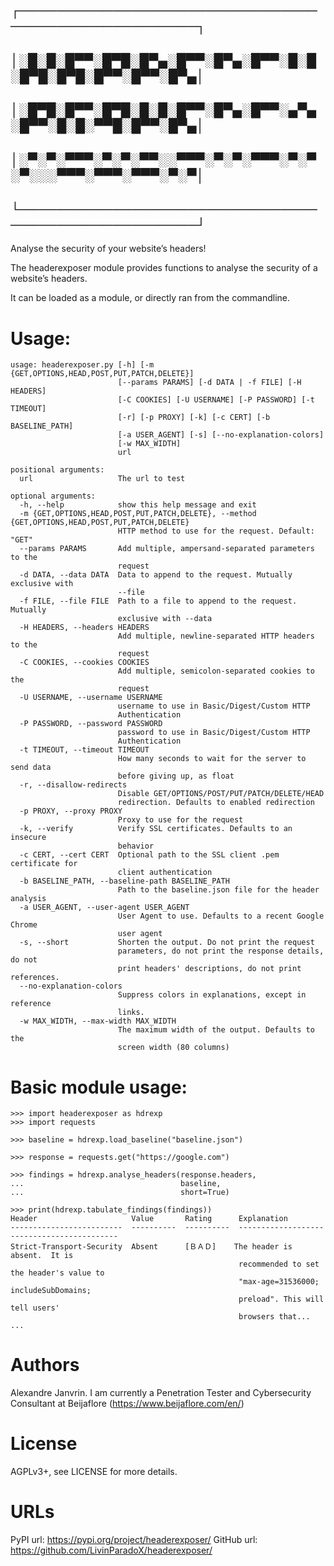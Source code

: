 ## ┌────────────────────────────────────────────────────┐
## │░█░█░█▀▀░█▀█░█▀▄░█▀▀░█▀▄░█▀▀░█░█░█▀█░█▀█░█▀▀░█▀▀░█▀▄│
## │░█▀█░█▀▀░█▀█░█░█░█▀▀░█▀▄░█▀▀░▄▀▄░█▀▀░█░█░▀▀█░█▀▀░█▀▄│
## │░▀░▀░▀▀▀░▀░▀░▀▀░░▀▀▀░▀░▀░▀▀▀░▀░▀░▀░░░▀▀▀░▀▀▀░▀▀▀░▀░▀│
## └────────────────────────────────────────────────────┘
Analyse the security of your website’s headers!

The headerexposer module provides functions to analyse the security
of a website’s headers.

It can be loaded as a module, or directly ran from the commandline.

# Usage:
```
usage: headerexposer.py [-h] [-m {GET,OPTIONS,HEAD,POST,PUT,PATCH,DELETE}]
                        [--params PARAMS] [-d DATA | -f FILE] [-H HEADERS]
                        [-C COOKIES] [-U USERNAME] [-P PASSWORD] [-t TIMEOUT]
                        [-r] [-p PROXY] [-k] [-c CERT] [-b BASELINE_PATH]
                        [-a USER_AGENT] [-s] [--no-explanation-colors]
                        [-w MAX_WIDTH]
                        url

positional arguments:
  url                   The url to test

optional arguments:
  -h, --help            show this help message and exit
  -m {GET,OPTIONS,HEAD,POST,PUT,PATCH,DELETE}, --method {GET,OPTIONS,HEAD,POST,PUT,PATCH,DELETE}
                        HTTP method to use for the request. Default: "GET"
  --params PARAMS       Add multiple, ampersand-separated parameters to the
                        request
  -d DATA, --data DATA  Data to append to the request. Mutually exclusive with
                        --file
  -f FILE, --file FILE  Path to a file to append to the request. Mutually
                        exclusive with --data
  -H HEADERS, --headers HEADERS
                        Add multiple, newline-separated HTTP headers to the
                        request
  -C COOKIES, --cookies COOKIES
                        Add multiple, semicolon-separated cookies to the
                        request
  -U USERNAME, --username USERNAME
                        username to use in Basic/Digest/Custom HTTP
                        Authentication
  -P PASSWORD, --password PASSWORD
                        password to use in Basic/Digest/Custom HTTP
                        Authentication
  -t TIMEOUT, --timeout TIMEOUT
                        How many seconds to wait for the server to send data
                        before giving up, as float
  -r, --disallow-redirects
                        Disable GET/OPTIONS/POST/PUT/PATCH/DELETE/HEAD
                        redirection. Defaults to enabled redirection
  -p PROXY, --proxy PROXY
                        Proxy to use for the request
  -k, --verify          Verify SSL certificates. Defaults to an insecure
                        behavior
  -c CERT, --cert CERT  Optional path to the SSL client .pem certificate for
                        client authentication
  -b BASELINE_PATH, --baseline-path BASELINE_PATH
                        Path to the baseline.json file for the header analysis
  -a USER_AGENT, --user-agent USER_AGENT
                        User Agent to use. Defaults to a recent Google Chrome
                        user agent
  -s, --short           Shorten the output. Do not print the request
                        parameters, do not print the response details, do not
                        print headers' descriptions, do not print references.
  --no-explanation-colors
                        Suppress colors in explanations, except in reference
                        links.
  -w MAX_WIDTH, --max-width MAX_WIDTH
                        The maximum width of the output. Defaults to the
                        screen width (80 columns)
```
# Basic module usage:

```
>>> import headerexposer as hdrexp
>>> import requests

>>> baseline = hdrexp.load_baseline("baseline.json")

>>> response = requests.get("https://google.com")

>>> findings = hdrexp.analyse_headers(response.headers,
...                                   baseline,
...                                   short=True)

>>> print(hdrexp.tabulate_findings(findings))
Header                     Value       Rating      Explanation
-------------------------  ----------  ----------  -------------------------------------------
Strict-Transport-Security  Absent      [ＢＡＤ]    The header is absent.  It is
                                                   recommended to set the header's value to
                                                   "max-age=31536000; includeSubDomains;
                                                   preload". This will tell users'
                                                   browsers that...
...
```


# Authors

Alexandre Janvrin. I am currently a Penetration Tester and Cybersecurity
Consultant at Beijaflore (https://www.beijaflore.com/en/)



# License

AGPLv3+, see LICENSE for more details.

# URLs

PyPI url: https://pypi.org/project/headerexposer/
GitHub url: https://github.com/LivinParadoX/headerexposer/
